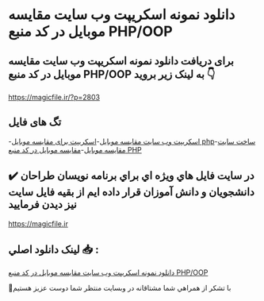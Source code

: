 # دانلود نمونه اسکریپت وب سایت مقایسه موبایل در کد منبع PHP/OOP

## برای دریافت دانلود نمونه اسکریپت وب سایت مقایسه موبایل در کد منبع PHP/OOP به لینک زیر بروید 👇

https://magicfile.ir/?p=2803

## تگ های فایل

-[اسکریپت وب سایت مقایسه موبایل](https://magicfile.ir/product/%d8%a7%d8%b3%da%a9%d8%b1%db%8c%d9%be%d8%aa%d9%88%d8%a8-%d8%b3%d8%a7%db%8c%d8%aa-%d9%85%d9%82%d8%a7%db%8c%d8%b3%d9%87-%d9%85%d9%88%d8%a8%d8%a7%db%8c%d9%84-%d8%af%d8%b1-%da%a9%d8%af-%d9%85%d9%86%d8%a8%d8%b9-phpoop/)-[اسکریپت برای مقایسه موبایل php](https://magicfile.ir/product/%d8%a7%d8%b3%da%a9%d8%b1%db%8c%d9%be%d8%aa%d9%88%d8%a8-%d8%b3%d8%a7%db%8c%d8%aa-%d9%85%d9%82%d8%a7%db%8c%d8%b3%d9%87-%d9%85%d9%88%d8%a8%d8%a7%db%8c%d9%84-%d8%af%d8%b1-%da%a9%d8%af-%d9%85%d9%86%d8%a8%d8%b9-phpoop/)-[ساخت سایت مقایسه موبایل](https://magicfile.ir/product/%d8%a7%d8%b3%da%a9%d8%b1%db%8c%d9%be%d8%aa%d9%88%d8%a8-%d8%b3%d8%a7%db%8c%d8%aa-%d9%85%d9%82%d8%a7%db%8c%d8%b3%d9%87-%d9%85%d9%88%d8%a8%d8%a7%db%8c%d9%84-%d8%af%d8%b1-%da%a9%d8%af-%d9%85%d9%86%d8%a8%d8%b9-phpoop/)-[مقایسه موبایل در کد منبع PHP](https://magicfile.ir/product/%d8%a7%d8%b3%da%a9%d8%b1%db%8c%d9%be%d8%aa%d9%88%d8%a8-%d8%b3%d8%a7%db%8c%d8%aa-%d9%85%d9%82%d8%a7%db%8c%d8%b3%d9%87-%d9%85%d9%88%d8%a8%d8%a7%db%8c%d9%84-%d8%af%d8%b1-%da%a9%d8%af-%d9%85%d9%86%d8%a8%d8%b9-phpoop/)

## ✔️ در سايت فايل هاي ويژه اي براي برنامه نويسان طراحان دانشجويان و دانش آموزان قرار داده ايم از بقيه فايل سايت نيز ديدن فرماييد

https://magicfile.ir


## لينک دانلود اصلي 📥 :

[دانلود نمونه اسکریپت وب سایت مقایسه موبایل در کد منبع PHP/OOP](https://magicfile.ir/product/%d8%a7%d8%b3%da%a9%d8%b1%db%8c%d9%be%d8%aa%d9%88%d8%a8-%d8%b3%d8%a7%db%8c%d8%aa-%d9%85%d9%82%d8%a7%db%8c%d8%b3%d9%87-%d9%85%d9%88%d8%a8%d8%a7%db%8c%d9%84-%d8%af%d8%b1-%da%a9%d8%af-%d9%85%d9%86%d8%a8%d8%b9-phpoop/) 


🙏با تشکر از همراهي شما مشتاقانه در وبسایت منتظر شما دوست عزیز هستیم

